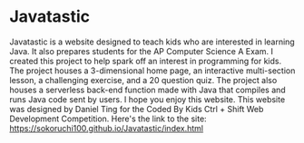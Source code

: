 # Javatastic

Javatastic is a website designed to teach kids who are interested in learning Java. It also prepares students for the AP Computer Science A Exam. I created this project to help spark off an interest in programming for kids. The project houses a 3-dimensional home page, an interactive multi-section lesson, a challenging exercise, and a 20 question quiz. The project also houses a serverless back-end function made with Java that compiles and runs Java code sent by users. I hope you enjoy this website. This website was designed by Daniel Ting for the Coded By Kids Ctrl + Shift Web Development Competition.
Here's the link to the site: https://sokoruchi100.github.io/Javatastic/index.html